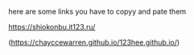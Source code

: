 here are some links
you have to copyy and pate them






https://shiokonbu.it123.ru/






(https://chayccewarren.github.io/123hee.github.io/)
